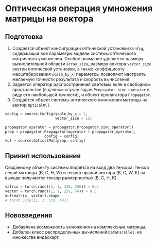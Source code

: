 # Оптическая операция умножения матрицы на вектора
## Подготовка
1. Создаётся объект конфигурации оптической установки `Config`, содержащий все параметры модели системы оптического матричного умножения.
Особое внимание уделяется размеру вычислительной области `array_size`, размеру вектора `vector_size` внутри оптической установки, а также коэффициенту масштабирования `scale_by_x`: параметры позволяют настроить желаемую точности результата и скорость вычисления.
3. Задаётся оператор распространения световых волн в свободном пространстве (в данном случае задан `Propagator_sinc_operator` в виду его наибольшей точности), и объект пропагатора `Propagator`.
4. Создаётся объект системы оптического умножения матрицы на вектор `OpticalMul`.
```python
config = source.Config(scale_by_x = 2,
                       vector_size = 16)

propagator_operator = propagator.Propagator_sinc_operator()
prop = propagator.Propagator(operator = propagator_operator,
                  config = config)
mul = source.OpticalMul(prop, config)
```
## Принип использования
Созданному объекту системы подаётся на вход два тензора: тензор левой матрицы (B, C, H, W) и тензор правой вектора (B, C, W, K) на выходе получается тензор размерностью (B, C, H, K).
```python
matrix = torch.rand((1, 1, 128, 256)) > 0.5
vector = torch.rand((1, 1, 256, 64)) > 0.5
mul(matrix, vector).shape
# torch.Size([1, 1, 128, 64])
```
## Нововведения
- Добавлена возможность умножения на комплексные матрицы.
- Добален класс распределенных вычислений `DataParallel`, на множестве видеокарт.